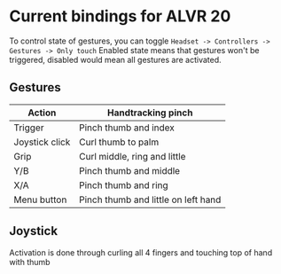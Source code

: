 Current bindings for ALVR 20
===

To control state of gestures, you can toggle `Headset -> Controllers -> Gestures -> Only touch`
Enabled state means that gestures won't be triggered, disabled would mean all gestures are activated.

Gestures
---
|Action|Handtracking pinch|
|-|-|
|Trigger|Pinch thumb and index|
|Joystick click|Curl thumb to palm|
|Grip|Curl middle, ring and little|
|Y/B|Pinch thumb and middle|
|X/A|Pinch thumb and ring|
|Menu button|Pinch thumb and little on left hand|

Joystick
---
Activation is done through curling all 4 fingers and touching top of hand with thumb
